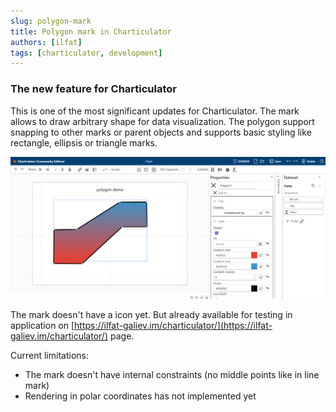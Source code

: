 ```yaml
---
slug: polygon-mark
title: Polygon mark in Charticulator
authors: [ilfat]
tags: [charticulator, development]
---
```


### The new feature for Charticulator

This is one of the most significant updates for Charticulator. The mark allows to draw arbitrary shape for data visualization. The polygon support snapping to other marks or parent objects and supports basic styling like rectangle, ellipsis or triangle marks.

![polygon](polygon.png)

The mark doesn't have a icon yet. But already available for testing in application on [https://ilfat-galiev.im/charticulator/](https://ilfat-galiev.im/charticulator/) page.

Current limitations:

* The mark doesn't have internal constraints (no middle points like in line mark)
* Rendering in polar coordinates has not implemented yet
